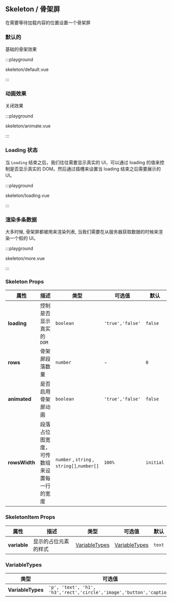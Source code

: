 ## Skeleton / 骨架屏

在需要等待加载内容的位置设置一个骨架屏

### 默认的

基础的骨架效果

:::playground

skeleton/default.vue

:::

### 动画效果

关闭效果

:::playground

skeleton/animate.vue

:::

### Loading 状态

当 `Loading` 结束之后，我们往往需要显示真实的 UI，可以通过 loading 的值来控制是否显示真实的 DOM。然后通过插槽来设置当 loading 结束之后需要展示的 UI。

:::playground

skeleton/loading.vue

:::

### 渲染多条数据

大多时候, 骨架屏都被用来渲染列表, 当我们需要在从服务器获取数据的时候来渲染一个假的 UI。

:::playground

skeleton/more.vue

:::

### Skeleton Props

<attributes>

| 属性          | 描述                                       | 类型                                        | 可选值           | 默认      |
| ------------- | ------------------------------------------ | ------------------------------------------- | ---------------- | --------- |
| **loading**   | 控制是否显示真实的 `DOM`                   | `boolean`                                   | `'true','false'` | `false`   |
| **rows**      | 骨架屏段落数量                             | `number`                                    | -                | `0`       |
| **animated**  | 是否启用骨架屏动画                         | `boolean`                                   | `'true','false'` | `false`   |
| **rowsWidth** | 段落占位图宽度，可传数组来设置每一行的宽度 | `number` , `string` , `string[]`,`number[]` | `100%`           | `initial` |

</attributes>

### SkeletonItem Props

| 属性         | 描述                 | 类型                            | 可选值                          | 默认   |
| ------------ | -------------------- | ------------------------------- | ------------------------------- | ------ |
| **variable** | 显示的占位元素的样式 | [VariableTypes](#variabletypes) | [VariableTypes](#variabletypes) | `text` |

### VariableTypes

| 类型              | 可选值                                                               |
| ----------------- | -------------------------------------------------------------------- |
| **VariableTypes** | `'p', 'text', 'h1', 'h3','rect','circle','image','button','caption'` |
